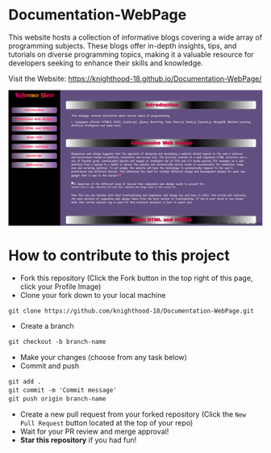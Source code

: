 # Documentation-WebPage
This website hosts a collection of informative blogs covering a wide array of programming subjects. These blogs offer in-depth insights, tips, and tutorials on diverse programming topics, making it a valuable resource for developers seeking to enhance their skills and knowledge.

Visit the Website: https://knighthood-18.github.io/Documentation-WebPage/

![Alt text](https://github.com/Aditii-Gupta/Documentation-WebPage/blob/main/images/frontPage.png)

# How to contribute to this project
- Fork this repository (Click the Fork button in the top right of this page, click your Profile Image)
- Clone your fork down to your local machine

```markdown
git clone https://github.com/knighthood-18/Documentation-WebPage.git
```

- Create a branch

```markdown
git checkout -b branch-name
```

- Make your changes (choose from any task below)
- Commit and push

```markdown
git add .
git commit -m 'Commit message'
git push origin branch-name
```

- Create a new pull request from your forked repository (Click the `New Pull Request` button located at the top of your repo)
- Wait for your PR review and merge approval!
- **Star this repository** if you had fun!

